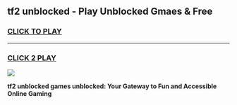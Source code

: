 
## tf2 unblocked - Play Unblocked Gmaes & Free
<h3>
<a href="https://news.freeplayer.one?title=tf2_unblocked&ref=23F">CLICK TO PLAY</a></h3>
<hr>

<h3>
<a href="https://news.freeplayer.one?title=tf2_unblocked&ref=23F">CLICK 2 PLAY</a>
  
</h3>

<a href="https://news.freeplayer.one?title=tf2_unblocked&ref=23F/"><img src="https://clearcache.store/games.png"></a>


**tf2 unblocked games unblocked: Your Gateway to Fun and Accessible Online Gaming**
